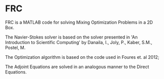 # FRC

FRC is a MATLAB code for solving Mixing Optimization Problems in a 2D Box. 

The Navier-Stokes solver is based on the solver presented in 'An Introduction to Scientific Computing' by Danaila, I., Joly, P., Kaber, S.M., Postel, M. 

The Optimization algorithm is based on the code used in Foures et. al 2012;

The Adjoint Equations are solved in an analogous manner to the Direct Equations.
